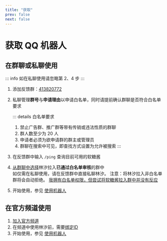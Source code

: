```yaml
---
title: "获取"
prev: false
next: false
---
```


# 获取 QQ 机器人

## 在群聊或私聊使用

::: info
如在私聊使用请忽略第 2、4 步
:::

1. 添加反馈群：[413820772](http://qm.qq.com/cgi-bin/qm/qr?_wv=1027&k=R5aSzbrwEiBbzs4gXlLB8dUq7AmI01gG&authKey=GGOSuSizQZsPDGiDcE7Ay4x1SiIX8ZtbAQK%2ByPNSZfSEgAtZd1WxmE%2BZmQRlvY%2BP&noverify=0&group_code=413820772)
2. 私聊管理**群号**与**申请理由**以申请白名单，同时请提前确认群聊是否符合白名单要求

    ::: details 白名单要求
    1. 禁止广告群、推广群等带有传销或违法性质的群聊
    2. 群人数至少为 20 人
    3. 申请者必须为欲申请群的群主或管理员
    4. 群聊在搜索中可见，即查找方式设置为允许被搜索
    :::

3. 在反馈群中输入 `/ping` 查询目前可用的软糖酱
4. [从群聊中选择](https://zhidao.baidu.com/question/1898099646804409100.html)林汐拉入**已通过白名单审核**的群中  
如仅需在私聊使用，请在反馈群中直接私聊林汐。
注意：将林汐拉入非白名单群将会自动拒绝。
[我拥有白名单权限，但尝试将软糖酱拉入群中并没有反应](#)
5. 开始使用，参见 [使用机器人](../home.md#使用机器人)

## 在官方频道使用

1. [加入官方频道](https://pd.qq.com/s/gp1bpv3jj)
2. 在频道中使用林汐前，需要[绑定ID](#)
3. 开始使用，参见 [使用机器人](../home.md#使用机器人)
